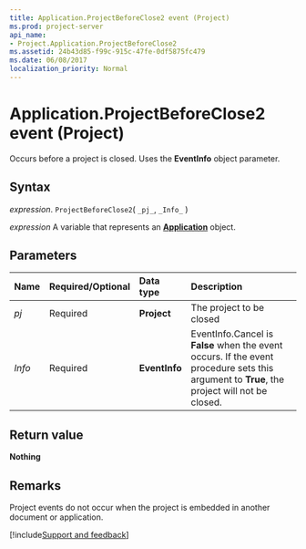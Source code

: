 ```yaml
---
title: Application.ProjectBeforeClose2 event (Project)
ms.prod: project-server
api_name:
- Project.Application.ProjectBeforeClose2
ms.assetid: 24b43d85-f99c-915c-47fe-0df5875fc479
ms.date: 06/08/2017
localization_priority: Normal
---
```



# Application.ProjectBeforeClose2 event (Project)

Occurs before a project is closed. Uses the **EventInfo** object parameter.


## Syntax

_expression_. `ProjectBeforeClose2`( `_pj_`, `_Info_` )

_expression_ A variable that represents an **[Application](Project.Application.md)** object.


## Parameters



|Name|Required/Optional|Data type|Description|
|:-----|:-----|:-----|:-----|
| _pj_|Required|**Project**|The project to be closed|
| _Info_|Required|**EventInfo**|EventInfo.Cancel is **False** when the event occurs. If the event procedure sets this argument to **True**, the project will not be closed.|

## Return value

**Nothing**


## Remarks

Project events do not occur when the project is embedded in another document or application.

[!include[Support and feedback](~/includes/feedback-boilerplate.md)]